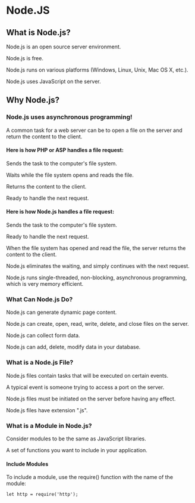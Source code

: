 # Node.JS
## What is Node.js?
Node.js is an open source server environment.

Node.js is free.

Node.js runs on various platforms (Windows, Linux, Unix, Mac OS X, etc.).

Node.js uses JavaScript on the server.

## Why Node.js?

### Node.js uses asynchronous programming!

A common task for a web server can be to open a file on the server and return the content to the client.

#### Here is how PHP or ASP handles a file request:

Sends the task to the computer's file system.

Waits while the file system opens and reads the file.

Returns the content to the client.

Ready to handle the next request.

#### Here is how Node.js handles a file request:

Sends the task to the computer's file system.

Ready to handle the next request.

When the file system has opened and read the file, the server returns the content to the client.



Node.js eliminates the waiting, and simply continues with the next request.

Node.js runs single-threaded, non-blocking, asynchronous programming, which is very memory efficient.


### What Can Node.js Do?
Node.js can generate dynamic page content.

Node.js can create, open, read, write, delete, and close files on the server.

Node.js can collect form data.

Node.js can add, delete, modify data in your database.

### What is a Node.js File?

Node.js files contain tasks that will be executed on certain events.

A typical event is someone trying to access a port on the server.

Node.js files must be initiated on the server before having any effect.

Node.js files have extension ".js".


### What is a Module in Node.js?

Consider modules to be the same as JavaScript libraries.

A set of functions you want to include in your application.

#### Include Modules

To include a module, use the require() function with the name of the module:

`let http = require('http');`

